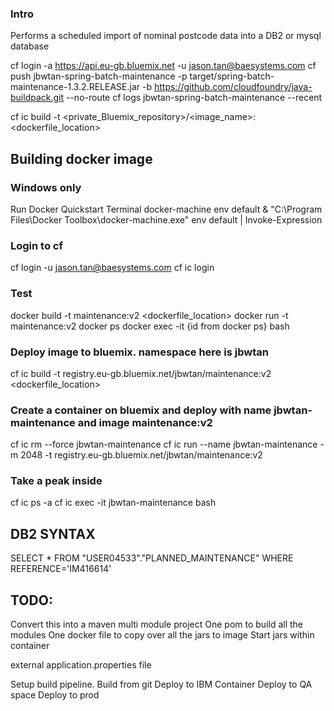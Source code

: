 ### Intro
Performs a scheduled import of nominal postcode data into a DB2 or mysql database

cf login -a https://api.eu-gb.bluemix.net -u jason.tan@baesystems.com
cf push jbwtan-spring-batch-maintenance -p target/spring-batch-maintenance-1.3.2.RELEASE.jar -b https://github.com/cloudfoundry/java-buildpack.git --no-route
cf logs jbwtan-spring-batch-maintenance --recent


cf ic build -t <private_Bluemix_repository>/<image_name>:<tag> <dockerfile_location>


## Building docker image
### Windows only
Run Docker Quickstart Terminal
docker-machine env default
& "C:\Program Files\Docker Toolbox\docker-machine.exe" env default | Invoke-Expression

### Login to cf
cf login -u jason.tan@baesystems.com
cf ic login

### Test
docker build -t maintenance:v2 <dockerfile_location>
docker run -t maintenance:v2
docker ps
docker exec -it {id from docker ps} bash

### Deploy image to bluemix. namespace here is jbwtan
cf ic build -t registry.eu-gb.bluemix.net/jbwtan/maintenance:v2 <dockerfile_location>


### Create a container on bluemix and deploy with name jbwtan-maintenance and image maintenance:v2
cf ic rm --force jbwtan-maintenance 
cf ic run --name jbwtan-maintenance -m 2048 -t registry.eu-gb.bluemix.net/jbwtan/maintenance:v2 



### Take a peak inside
cf ic ps -a
cf ic exec -it jbwtan-maintenance bash
## DB2 SYNTAX
SELECT * FROM "USER04533"."PLANNED_MAINTENANCE" WHERE REFERENCE='IM416614'


## TODO:
Convert this into a maven multi module project
One pom to build all the modules
One docker file to copy over all the jars to image
Start jars within container

external application.properties file

Setup build pipeline.
Build from git
Deploy to IBM Container
Deploy to QA space
Deploy to prod
